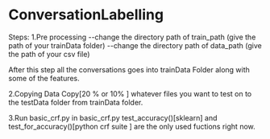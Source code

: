 # ConversationLabelling
Steps:
1.Pre processing
--change the directory path of train_path (give the path of your trainData folder)
--change the directory path of data_path (give the path of your csv file)

After this step all the conversations goes into trainData Folder along with some of the features.

2.Copying Data
Copy[20 % or 10% ] whatever files you want to test on to the testData folder from trainData folder.

3.Run basic_crf.py
  in basic_crf.py test_accuracy()[sklearn] and test_for_accuracy()[python crf suite ] are the only used fuctions right now.
